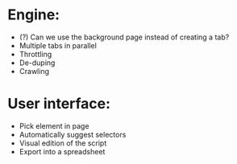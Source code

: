 # Engine:
* (?) Can we use the background page instead of creating a tab?
* Multiple tabs in parallel
* Throttling
* De-duping
* Crawling

# User interface:
* Pick element in page
* Automatically suggest selectors
* Visual edition of the script
* Export into a spreadsheet